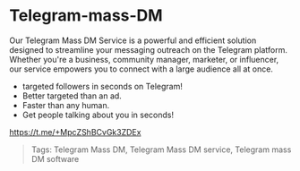 
# Telegram-mass-DM

Our Telegram Mass DM Service is a powerful and efficient solution designed to streamline your messaging outreach on the Telegram platform. Whether you're a business, community manager, marketer, or influencer, our service empowers you to connect with a large audience all at once.

 - targeted followers in seconds on Telegram!
- Better targeted than an ad.
- Faster than any human.
- Get people talking about you in seconds!

https://t.me/+MpcZShBCvGk3ZDEx

> Tags: Telegram Mass DM, Telegram Mass DM service, Telegram mass DM
> software
